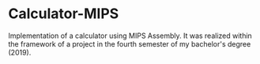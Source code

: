 # Calculator-MIPS
Implementation of a calculator using MIPS Assembly. It was realized within the framework of a project in the fourth semester of my bachelor's degree (2019).
